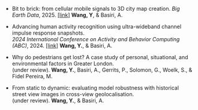 
* Bit to brick: from cellular mobile signals to 3D city map creation. *Big Earth Data*, 2025. [[link]](https://doi.org/10.1080/20964471.2025.2561319)
  **Wang, Y**, & Basiri, A. 
  

* Advancing human activity recognition using ultra-wideband channel impulse response snapshots.  
  *2024 International Conference on Activity and Behavior Computing (ABC)*, 2024. [[link]](https://doi.org/10.1109/ABC61795.2024.10651886)
  **Wang, Y.**, & Basiri, A. 

* Why do pedestrians get lost? A case study of personal, situational, and environmental factors in Greater London.  
  (under review).
  **Wang, Y.**, Basiri, A., Gerrits, P., Solomon, G., Woelk, S., & Fidel Pereira, M.

* From static to dynamic: evaluating model robustness with historical street view images in cross-view geolocalisation.  
  (under review).
  **Wang, Y.**, & Basiri, A.  
